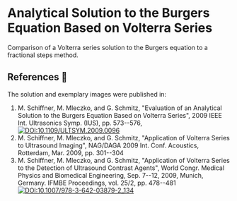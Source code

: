 # Analytical Solution to the Burgers Equation Based on Volterra Series

Comparison of
a Volterra series solution to
the Burgers equation to
a fractional steps method.

## References :notebook:

The solution and exemplary images were published in:

1. M. Schiffner, M. Mleczko, and G. Schmitz, "Evaluation of an Analytical Solution to the Burgers Equation Based on Volterra Series", 2009 IEEE Int. Ultrasonics Symp. (IUS), pp. 573--576, [![DOI:10.1109/ULTSYM.2009.0096](https://img.shields.io/badge/DOI-10.1109%2FULTSYM.2009.0096-blue)](http://dx.doi.org/10.1109/ULTSYM.2009.0096)
2. M. Schiffner, M. Mleczko, and G. Schmitz, "Application of Volterra Series to Ultrasound Imaging", NAG/DAGA 2009 Int. Conf. Acoustics, Rotterdam, Mar. 2009, pp. 301--304
3. M. Schiffner, M. Mleczko, and G. Schmitz, "Application of Volterra Series to the Detection of Ultrasound Contrast Agents", World Congr. Medical Physics and Biomedical Engineering, Sep. 7--12, 2009, Munich, Germany. IFMBE Proceedings, vol. 25/2, pp. 478--481 [![DOI:10.1007/978-3-642-03879-2_134](https://img.shields.io/badge/DOI-10.1007%2F978--3--642--03879--2__134-blue)](http://dx.doi.org/10.1007/978-3-642-03879-2_134)
